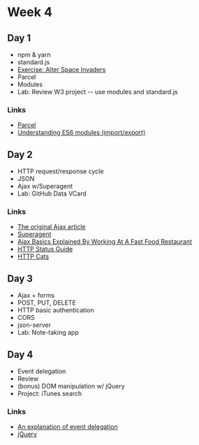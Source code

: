 # Week 4

## Day 1

* npm & yarn
* standard.js
* [Exercise: Alter Space Invaders](exercises/alter-space/)
* Parcel
* Modules
* Lab: Review W3 project -- use modules and standard.js

### Links

* [Parcel](https://parceljs.org/)
* [Understanding ES6 modules (import/export)](https://www.sitepoint.com/understanding-es6-modules/)
  
## Day 2

* HTTP request/response cycle
* JSON
* Ajax w/Superagent
* Lab: GitHub Data VCard

### Links

* [The original Ajax article](http://adaptivepath.org/ideas/ajax-new-approach-web-applications/)
* [Superagent](https://visionmedia.github.io/superagent/)
* [Ajax Basics Explained By Working At A Fast Food Restaurant](https://blog.codeanalogies.com/2018/01/15/ajax-basics-explained-by-working-at-a-fast-food-restaurant/)
* [HTTP Status Guide](https://httpstatuses.com/)
* [HTTP Cats](https://http.cat/)

## Day 3

* Ajax + forms
* POST, PUT, DELETE
* HTTP basic authentication
* CORS
* json-server
* Lab: Note-taking app

## Day 4

* Event delegation
* Review
* (bonus) DOM manipulation w/ jQuery
* Project: iTunes search

### Links

* [An explanation of event delegation](https://davidwalsh.name/event-delegate)
* [jQuery](https://jquery.com/)
